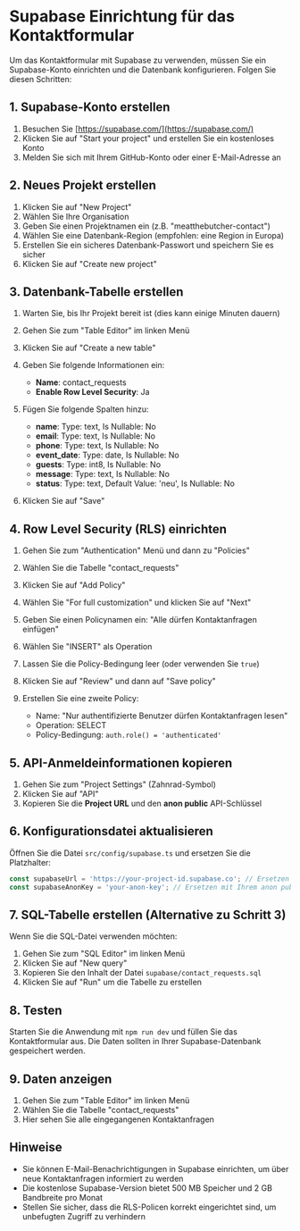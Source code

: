 # Supabase Einrichtung für das Kontaktformular

Um das Kontaktformular mit Supabase zu verwenden, müssen Sie ein Supabase-Konto einrichten und die Datenbank konfigurieren. Folgen Sie diesen Schritten:

## 1. Supabase-Konto erstellen

1. Besuchen Sie [https://supabase.com/](https://supabase.com/)
2. Klicken Sie auf "Start your project" und erstellen Sie ein kostenloses Konto
3. Melden Sie sich mit Ihrem GitHub-Konto oder einer E-Mail-Adresse an

## 2. Neues Projekt erstellen

1. Klicken Sie auf "New Project"
2. Wählen Sie Ihre Organisation
3. Geben Sie einen Projektnamen ein (z.B. "meatthebutcher-contact")
4. Wählen Sie eine Datenbank-Region (empfohlen: eine Region in Europa)
5. Erstellen Sie ein sicheres Datenbank-Passwort und speichern Sie es sicher
6. Klicken Sie auf "Create new project"

## 3. Datenbank-Tabelle erstellen

1. Warten Sie, bis Ihr Projekt bereit ist (dies kann einige Minuten dauern)
2. Gehen Sie zum "Table Editor" im linken Menü
3. Klicken Sie auf "Create a new table"
4. Geben Sie folgende Informationen ein:
   - **Name**: contact_requests
   - **Enable Row Level Security**: Ja

5. Fügen Sie folgende Spalten hinzu:
   - **name**: Type: text, Is Nullable: No
   - **email**: Type: text, Is Nullable: No
   - **phone**: Type: text, Is Nullable: No
   - **event_date**: Type: date, Is Nullable: No
   - **guests**: Type: int8, Is Nullable: No
   - **message**: Type: text, Is Nullable: No
   - **status**: Type: text, Default Value: 'neu', Is Nullable: No

6. Klicken Sie auf "Save"

## 4. Row Level Security (RLS) einrichten

1. Gehen Sie zum "Authentication" Menü und dann zu "Policies"
2. Wählen Sie die Tabelle "contact_requests"
3. Klicken Sie auf "Add Policy"
4. Wählen Sie "For full customization" und klicken Sie auf "Next"
5. Geben Sie einen Policynamen ein: "Alle dürfen Kontaktanfragen einfügen"
6. Wählen Sie "INSERT" als Operation
7. Lassen Sie die Policy-Bedingung leer (oder verwenden Sie `true`)
8. Klicken Sie auf "Review" und dann auf "Save policy"

9. Erstellen Sie eine zweite Policy:
   - Name: "Nur authentifizierte Benutzer dürfen Kontaktanfragen lesen"
   - Operation: SELECT
   - Policy-Bedingung: `auth.role() = 'authenticated'`

## 5. API-Anmeldeinformationen kopieren

1. Gehen Sie zum "Project Settings" (Zahnrad-Symbol)
2. Klicken Sie auf "API"
3. Kopieren Sie die **Project URL** und den **anon public** API-Schlüssel

## 6. Konfigurationsdatei aktualisieren

Öffnen Sie die Datei `src/config/supabase.ts` und ersetzen Sie die Platzhalter:

```typescript
const supabaseUrl = 'https://your-project-id.supabase.co'; // Ersetzen mit Ihrer Project URL
const supabaseAnonKey = 'your-anon-key'; // Ersetzen mit Ihrem anon public Key
```

## 7. SQL-Tabelle erstellen (Alternative zu Schritt 3)

Wenn Sie die SQL-Datei verwenden möchten:

1. Gehen Sie zum "SQL Editor" im linken Menü
2. Klicken Sie auf "New query"
3. Kopieren Sie den Inhalt der Datei `supabase/contact_requests.sql`
4. Klicken Sie auf "Run" um die Tabelle zu erstellen

## 8. Testen

Starten Sie die Anwendung mit `npm run dev` und füllen Sie das Kontaktformular aus. Die Daten sollten in Ihrer Supabase-Datenbank gespeichert werden.

## 9. Daten anzeigen

1. Gehen Sie zum "Table Editor" im linken Menü
2. Wählen Sie die Tabelle "contact_requests"
3. Hier sehen Sie alle eingegangenen Kontaktanfragen

## Hinweise

- Sie können E-Mail-Benachrichtigungen in Supabase einrichten, um über neue Kontaktanfragen informiert zu werden
- Die kostenlose Supabase-Version bietet 500 MB Speicher und 2 GB Bandbreite pro Monat
- Stellen Sie sicher, dass die RLS-Policen korrekt eingerichtet sind, um unbefugten Zugriff zu verhindern